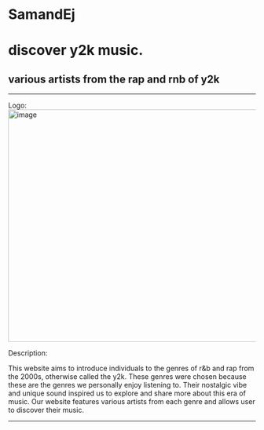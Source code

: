 # SamandEj
<h1>discover y2k music.</h1>
<h2>various artists from the rap and rnb of y2k</h2>

---
Logo: 
<img width="581" height="474" alt="image" src="https://github.com/user-attachments/assets/9bac4126-e89a-4b0e-ad08-7c59150a2411" />

Description:
<p> This website aims to introduce individuals to the genres of r&b and rap from the 2000s, otherwise called the y2k. These genres were chosen because these are the genres we personally enjoy listening to. Their nostalgic vibe and unique sound inspired us to explore and share more about this era of music. Our website features various artists from each genre and allows user to discover their music.  </p>

---

